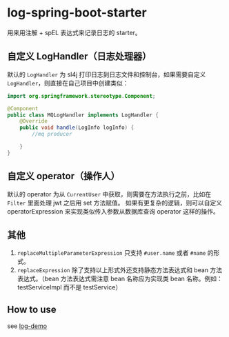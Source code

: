 # log-spring-boot-starter

用来用注解 + spEL 表达式来记录日志的 starter。

## 自定义 LogHandler（日志处理器）

默认的 `LogHandler` 为 sl4j 打印日志到日志文件和控制台，如果需要自定义 `LogHandler`，则直接在自己项目中创建类似：

```java
import org.springframework.stereotype.Component;

@Component
public class MQLogHandler implements LogHandler {
    @Override
    public void handle(LogInfo logInfo) {
        //mq producer

    }
}
```

## 自定义 operator（操作人）

默认的 operator 为从 `CurrentUser` 中获取，则需要在方法执行之前，比如在 `Filter` 里面处理 jwt 之后用 set 方法赋值。 如果有更复杂的逻辑，则可以自定义 operatorExpression
来实现类似传入参数从数据库查询 operator 这样的操作。

## 其他

1. `replaceMultipleParameterExpression` 只支持 `#user.name` 或者 `#name` 的形式。
2. `replaceExpression` 除了支持以上形式外还支持静态方法表达式和 bean 方法表达式。（bean 方法表达式需注意 bean 名称应为实现类 bean 名称。例如：testServiceImpl 而不是
   testService）

## How to use

see [log-demo](https://github.com/ming-lz/log-demo)
